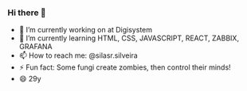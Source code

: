 ### Hi there 👋

- 🔭 I’m currently working on at Digisystem
- 🌱 I’m currently learning HTML, CSS, JAVASCRIPT, REACT, ZABBIX, GRAFANA
- 📫 How to reach me: @silasr.silveira
- ⚡ Fun fact: Some fungi create zombies, then control their minds!
- 😄 29y

